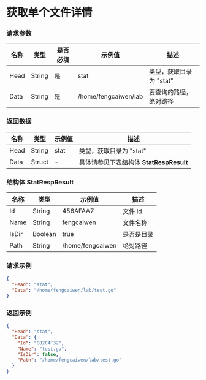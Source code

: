 # 获取单个文件详情

### 请求参数

| 名称   | 类型     | 是否必填 | 示例值                  | 描述              |
|------|--------|------|----------------------|-----------------|
| Head | String | 是    | stat                 | 类型，获取目录为 "stat" |
| Data | String | 是    | /home/fengcaiwen/lab | 要查询的路径，绝对路径     |

### 返回数据

| 名称   | 类型     | 示例值  | 描述                            |
|------|--------|------|-------------------------------|
| Head | String | stat | 类型，获取目录为 "stat"               |
| Data | Struct | -    | 具体请参见下表结构体 **StatRespResult** |

### 结构体 StatRespResult

| 名称       | 类型              | 示例值              | 描述                      |
|----------|-----------------|------------------|-------------------------|
| Id       | String          | 456AFAA7         | 文件 id                   |
| Name     | String          | fengcaiwen       | 文件名称                    |
| IsDir    | Boolean         | true             | 是否是目录                   |
| Path     | String          | /home/fengcaiwen | 绝对路径                    |

### 请求示例

```json
{
  "Head": "stat",
  "Data": "/home/fengcaiwen/lab/test.go"
}
```

### 返回示例

```json
{
  "Head": "stat",
  "Data": {
    "Id": "C82C4F32",
    "Name": "test.go",
    "IsDir": false,
    "Path": "/home/fengcaiwen/lab/test.go"
  }
}
```